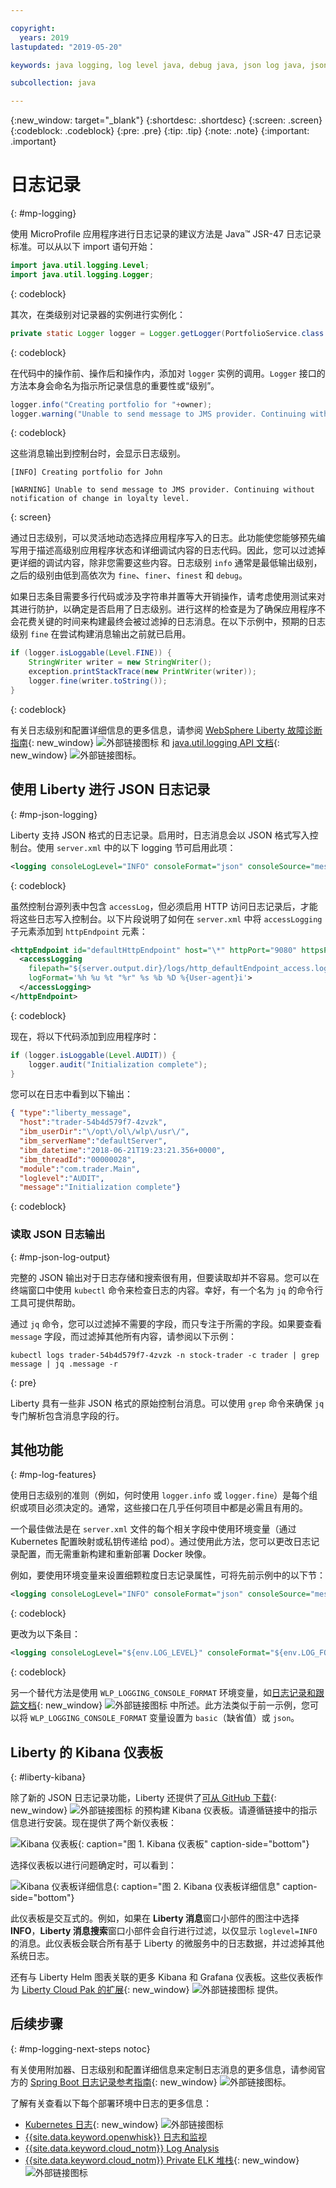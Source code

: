 ```yaml
---

copyright:
  years: 2019
lastupdated: "2019-05-20"

keywords: java logging, log level java, debug java, json log java, json log help, kibana liberty, liberty messages

subcollection: java

---
```


{:new_window: target="_blank"}
{:shortdesc: .shortdesc}
{:screen: .screen}
{:codeblock: .codeblock}
{:pre: .pre}
{:tip: .tip}
{:note: .note}
{:important: .important}

# 日志记录
{: #mp-logging}

使用 MicroProfile 应用程序进行日志记录的建议方法是 Java&trade; JSR-47 日志记录标准。可以从以下 import 语句开始：

```java
import java.util.logging.Level;
import java.util.logging.Logger;
```
{: codeblock}

其次，在类级别对记录器的实例进行实例化：

```java
private static Logger logger = Logger.getLogger(PortfolioService.class.getName());
```
{: codeblock}

在代码中的操作前、操作后和操作内，添加对 `logger` 实例的调用。`Logger` 接口的方法本身会命名为指示所记录信息的重要性或“级别”。

```java
logger.info("Creating portfolio for "+owner);
logger.warning("Unable to send message to JMS provider. Continuing without notification of change in loyalty level.");
```
{: codeblock}

这些消息输出到控制台时，会显示日志级别。

```
[INFO] Creating portfolio for John

[WARNING] Unable to send message to JMS provider. Continuing without notification of change in loyalty level.
```
{: screen}

通过日志级别，可以灵活地动态选择应用程序写入的日志。此功能使您能够预先编写用于描述高级别应用程序状态和详细调试内容的日志代码。因此，您可以过滤掉更详细的调试内容，除非您需要这些内容。日志级别 `info` 通常是最低输出级别，之后的级别由低到高依次为 `fine`、`finer`、`finest` 和 `debug`。

如果日志条目需要多行代码或涉及字符串并置等大开销操作，请考虑使用测试来对其进行防护，以确定是否启用了日志级别。进行这样的检查是为了确保应用程序不会花费关键的时间来构建最终会被过滤掉的日志消息。在以下示例中，预期的日志级别 `fine` 在尝试构建消息输出之前就已启用。

```java
if (logger.isLoggable(Level.FINE)) {
    StringWriter writer = new StringWriter();
    exception.printStackTrace(new PrintWriter(writer));
    logger.fine(writer.toString());
}
```
{: codeblock}

有关日志级别和配置详细信息的更多信息，请参阅 [WebSphere Liberty 故障诊断指南](https://www.ibm.com/support/knowledgecenter/SSEQTP_liberty/com.ibm.websphere.wlp.doc/ae/rwlp_logging.html){: new_window} ![外部链接图标](../icons/launch-glyph.svg "外部链接图标") 和 [java.util.logging API 文档](https://docs.oracle.com/javase/8/docs/api/java/util/logging/package-summary.html){: new_window} ![外部链接图标](../icons/launch-glyph.svg "外部链接图标")。

## 使用 Liberty 进行 JSON 日志记录
{: #mp-json-logging}

Liberty 支持 JSON 格式的日志记录。启用时，日志消息会以 JSON 格式写入控制台。使用 `server.xml` 中的以下 logging 节可启用此项：

```xml
<logging consoleLogLevel="INFO" consoleFormat="json" consoleSource="message,trace,accessLog,ffdc" />
```
{: codeblock}

虽然控制台源列表中包含 `accessLog`，但必须启用 HTTP 访问日志记录后，才能将这些日志写入控制台。以下片段说明了如何在 `server.xml` 中将 `accessLogging` 子元素添加到 `httpEndpoint` 元素：

```xml
<httpEndpoint id="defaultHttpEndpoint" host="\*" httpPort="9080" httpsPort="9443">
  <accessLogging
    filepath="${server.output.dir}/logs/http_defaultEndpoint_access.log"
    logFormat='%h %u %t "%r" %s %b %D %{User-agent}i'>
  </accessLogging>
</httpEndpoint>
```
{: codeblock}

现在，将以下代码添加到应用程序时：

```java
if (logger.isLoggable(Level.AUDIT)) {
    logger.audit("Initialization complete");
}
```

您可以在日志中看到以下输出：

```json
{ "type":"liberty_message",
  "host":"trader-54b4d579f7-4zvzk",
  "ibm_userDir":"\/opt\/ol\/wlp\/usr\/",
  "ibm_serverName":"defaultServer",
  "ibm_datetime":"2018-06-21T19:23:21.356+0000",
  "ibm_threadId":"00000028",
  "module":"com.trader.Main",
  "loglevel":"AUDIT",
  "message":"Initialization complete"}
```
{: codeblock}

### 读取 JSON 日志输出
{: #mp-json-log-output}

完整的 JSON 输出对于日志存储和搜索很有用，但要读取却并不容易。您可以在终端窗口中使用 `kubectl` 命令来检查日志的内容。幸好，有一个名为 `jq` 的命令行工具可提供帮助。

通过 `jq` 命令，您可以过滤掉不需要的字段，而只专注于所需的字段。如果要查看 `message` 字段，而过滤掉其他所有内容，请参阅以下示例：

```
kubectl logs trader-54b4d579f7-4zvzk -n stock-trader -c trader | grep message | jq .message -r
```
{: pre}

Liberty 具有一些非 JSON 格式的原始控制台消息。可以使用 `grep` 命令来确保 `jq` 专门解析包含消息字段的行。

## 其他功能
{: #mp-log-features}

使用日志级别的准则（例如，何时使用 `logger.info` 或 `logger.fine`）是每个组织或项目必须决定的。通常，这些接口在几乎任何项目中都是必需且有用的。

一个最佳做法是在 `server.xml` 文件的每个相关字段中使用环境变量（通过 Kubernetes 配置映射或私钥传递给 pod）。通过使用此方法，您可以更改日志记录配置，而无需重新构建和重新部署 Docker 映像。

例如，要使用环境变量来设置细颗粒度日志记录属性，可将先前示例中的以下节：

```xml
<logging consoleLogLevel="INFO" consoleFormat="json" consoleSource="message,trace,accessLog,ffdc" />
```
{: codeblock}

更改为以下条目：

```xml
<logging consoleLogLevel="${env.LOG_LEVEL}" consoleFormat="${env.LOG_FORMAT}" consoleSource="${env.LOG_SOURCE}" />
```
{: codeblock}

另一个替代方法是使用 `WLP_LOGGING_CONSOLE_FORMAT` 环境变量，如[日志记录和跟踪文档](https://www.ibm.com/support/knowledgecenter/SSEQTP_liberty/com.ibm.websphere.wlp.doc/ae/rwlp_logging.html){: new_window} ![外部链接图标](../icons/launch-glyph.svg "外部链接图标") 中所述。此方法类似于前一示例，您可以将 `WLP_LOGGING_CONSOLE_FORMAT` 变量设置为 `basic`（缺省值）或 `json`。

## Liberty 的 Kibana 仪表板
{: #liberty-kibana}

除了新的 JSON 日志记录功能，Liberty 还提供了[可从 GitHub 下载](https://www.ibm.com/support/knowledgecenter/en/SSEQTP_liberty/com.ibm.websphere.wlp.doc/ae/twlp_icp_json_logging.html){: new_window} ![外部链接图标](../icons/launch-glyph.svg "外部链接图标") 的预构建 Kibana 仪表板。请遵循链接中的指示信息进行安装。现在提供了两个新仪表板：

![Kibana 仪表板](images/microprofile-logging-image4.png "Kibana 仪表板"){: caption="图 1. Kibana 仪表板" caption-side="bottom"}

选择仪表板以进行问题确定时，可以看到：

![Kibana 仪表板详细信息](images/microprofile-logging-image5.png "Kibana 仪表板详细信息"){: caption="图 2. Kibana 仪表板详细信息" caption-side="bottom"}

此仪表板是交互式的。例如，如果在 **Liberty 消息**窗口小部件的图注中选择 **INFO**，**Liberty 消息搜索**窗口小部件会自行进行过滤，以仅显示 `loglevel=INFO` 的消息。此仪表板会联合所有基于 Liberty 的微服务中的日志数据，并过滤掉其他系统日志。

还有与 Liberty Helm 图表关联的更多 Kibana 和 Grafana 仪表板。这些仪表板作为 [Liberty Cloud Pak 的扩展](https://github.com/IBM/charts/tree/master/stable/ibm-websphere-liberty/ibm_cloud_pak/pak_extensions/dashboards){: new_window} ![外部链接图标](../icons/launch-glyph.svg "外部链接图标") 提供。

## 后续步骤
{: #mp-logging-next-steps notoc}

有关使用附加器、日志级别和配置详细信息来定制日志消息的更多信息，请参阅官方的 [Spring Boot 日志记录参考指南](https://docs.spring.io/spring-boot/docs/current/reference/html/howto-logging.html){: new_window} ![外部链接图标](../icons/launch-glyph.svg "外部链接图标")。

了解有关查看以下每个部署环境中日志的更多信息：

* [Kubernetes 日志](https://kubernetes.io/docs/concepts/cluster-administration/logging/){: new_window} ![外部链接图标](../icons/launch-glyph.svg "外部链接图标")
* [{{site.data.keyword.openwhisk}} 日志和监视](/docs/openwhisk?topic=cloud-functions-openwhisk_logs#openwhisk_logs)
* [{{site.data.keyword.cloud_notm}} Log Analysis](/docs/services/CloudLogAnalysis?topic=cloudloganalysis-log_analysis_ov#log_analysis_ov)
* [{{site.data.keyword.cloud_notm}} Private ELK 堆栈](https://www.ibm.com/support/knowledgecenter/en/SSBS6K_2.1.0.2/manage_metrics/logging_elk.html){: new_window} ![外部链接图标](../icons/launch-glyph.svg "外部链接图标")
